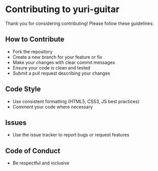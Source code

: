 # Contributing to yuri-guitar

Thank you for considering contributing! Please follow these guidelines:

## How to Contribute
- Fork the repository
- Create a new branch for your feature or fix
- Make your changes with clear commit messages
- Ensure your code is clean and tested
- Submit a pull request describing your changes

## Code Style
- Use consistent formatting (HTML5, CSS3, JS best practices)
- Comment your code where necessary

## Issues
- Use the issue tracker to report bugs or request features

## Code of Conduct
- Be respectful and inclusive
